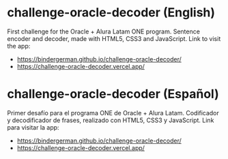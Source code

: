 # challenge-oracle-decoder (English)
First challenge for the Oracle + Alura Latam ONE program. Sentence encoder and decoder, made with HTML5, CSS3 and JavaScript. Link to visit the app:
  - https://bindergerman.github.io/challenge-oracle-decoder/
  - https://challenge-oracle-decoder.vercel.app/

# challenge-oracle-decoder (Español)
Primer desafío para el programa ONE de Oracle + Alura Latam. Codificador y decodificador de frases, realizado con HTML5, CSS3 y JavaScript. Link para visitar la app: 
 - https://bindergerman.github.io/challenge-oracle-decoder/
 - https://challenge-oracle-decoder.vercel.app/

